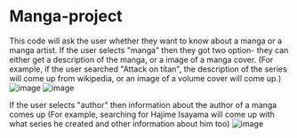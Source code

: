 # Manga-project
This code will ask the user whether they want to know about a manga or a manga artist.
If the user selects "manga" then they got two option- they can either get a description of the manga, or a image of a manga cover. (For example, if the user searched "Attack on titan", the description of the series will come up from wikipedia, or an image of a volume cover will come up.)
![image](https://user-images.githubusercontent.com/74416094/114315566-7aa27980-9af7-11eb-816e-7a835a904e40.png)
![image](https://user-images.githubusercontent.com/74416094/114315691-f00e4a00-9af7-11eb-9040-7f985cb3be17.png)



If the user selects "author" then information about the author of a manga comes up (For example, searching for Hajime Isayama will come up with what series he created and other information about him too)
![image](https://user-images.githubusercontent.com/74416094/114315652-c2c19c00-9af7-11eb-92e7-51ef16987db4.png)

